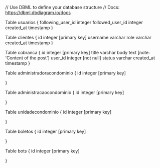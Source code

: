 // Use DBML to define your database structure
// Docs: https://dbml.dbdiagram.io/docs

Table usuarios {
following_user_id integer
followed_user_id integer
created_at timestamp
}

Table clientes {
id integer [primary key]
username varchar
role varchar
created_at timestamp
}

Table cobranca {
id integer [primary key]
title varchar
body text [note: 'Content of the post']
user_id integer [not null]
status varchar
created_at timestamp
}

Table administradoracondominio {
id integer [primary key]

}

Table administracaocondominio {
id integer [primary key]

}

Table unidadecondominio {
id integer [primary key]

}

Table boletos {
id integer [primary key]

}

Table bots {
id integer [primary key]

}
